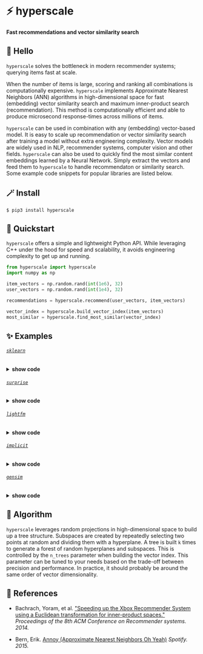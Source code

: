 # ⚡ hyperscale
**Fast recommendations and vector similarity search**

## 👋 Hello

`hyperscale` solves the bottleneck in modern recommender systems; querying items fast at scale.

When the number of items is large, scoring and ranking all combinations is computationally expensive. `hyperscale` implements Approximate Nearest Neighbors (ANN) algorithms in high-dimensional space for fast (embedding) vector similarity search and maximum inner-product search (recommendation). This method is computationally efficient and able to produce microsecond response-times across millions of items.

`hyperscale` can be used in combination with any (embedding) vector-based model. It is easy to scale up recommendation or vector similarity search after training a model without extra engineering complexity. Vector models are widely used in NLP, recommender systems, computer vision and other fields. `hyperscale` can also be used to quickly find the most similar content embeddings learned by a Neural Network. Simply extract the vectors and feed them to `hyperscale` to handle recommendaton or similarity search. Some example code snippets for popular libraries are listed below.

## 🪄 Install

```shell
$ pip3 install hyperscale
```

## 🚀 Quickstart

`hyperscale` offers a simple and lightweight Python API. While leveraging C++ under the hood for speed and scalability, it avoids engineering complexity to get up and running.

```python
from hyperscale import hyperscale
import numpy as np

item_vectors = np.random.rand(int(1e6), 32)
user_vectors = np.random.rand(int(1e4), 32)

recommendations = hyperscale.recommend(user_vectors, item_vectors)

vector_index = hyperscale.build_vector_index(item_vectors)
most_similar = hyperscale.find_most_similar(vector_index)
```

## ✨ Examples

###### [`sklearn`](https://github.com/scikit-learn/scikit-learn)
<details><summary><b>show code</b></summary>

```python
from hyperscale import hyperscale
from sklearn.decomposition import NMF

matrix = np.random.rand(1000, 1000)

model = NMF(n_components=16)
model.fit(matrix)

user_vectors = model.transform(matrix)
item_vectors = model.components_.T

recommendations = hyperscale.recommend(user_vectors, item_vectors)
vector_index = hyperscale.build_vector_index(vectors=item_vectors, n_trees=5)
most_similar = hyperscale.find_most_similar(vector_index=vector_index, n_vectors=10)
```

</details>

###### [`surprise`](https://github.com/NicolasHug/Surprise)
<details><summary><b>show code</b></summary>

```python
from hyperscale import hyperscale
from surprise import SVD, Dataset

data = Dataset.load_builtin("ml-100k")
data = data.build_full_trainset()

model = SVD(n_factors=16)
model.fit(data)

user_vectors = model.pu
item_vectors = model.qi

recommendations = hyperscale.recommend(user_vectors, item_vectors)
vector_index = hyperscale.build_vector_index(vectors=item_vectors, n_trees=5)
most_similar = hyperscale.find_most_similar(vector_index=vector_index, n_vectors=10)
```

</details>

###### [`lightfm`](https://github.com/lyst/lightfm)
<details><summary><b>show code</b></summary>

```python
from hyperscale import hyperscale
from lightfm import LightFM
from lightfm.datasets import fetch_movielens

data = fetch_movielens(min_rating=5.0)

model = LightFM(loss="warp")
model.fit(data["train"])

_, user_vectors = model.get_user_representations(features=None)
_, item_vectors = model.get_item_representations(features=None)

recommendations = hyperscale.recommend(user_vectors, item_vectors)
vector_index = hyperscale.build_vector_index(vectors=item_vectors, n_trees=5)
most_similar = hyperscale.find_most_similar(vector_index=vector_index, n_vectors=10)
```

</details>

###### [`implicit`](https://github.com/benfred/implicit)
<details><summary><b>show code</b></summary>

```python
from hyperscale import hyperscale
from implicit.als import AlternatingLeastSquares
from scipy import sparse

matrix = np.random.rand(1000, 1000)
sparse_matrix = sparse.csr_matrix(matrix)

model = AlternatingLeastSquares(factors=16)
model.fit(sparse_matrix)

user_vectors = model.user_factors
item_vectors = model.item_factors

recommendations = hyperscale.recommend(user_vectors, item_vectors)
vector_index = hyperscale.build_vector_index(vectors=item_vectors, n_trees=5)
most_similar = hyperscale.find_most_similar(vector_index=vector_index, n_vectors=10)
```

</details>

###### [`gensim`](https://github.com/RaRe-Technologies/gensim)
<details><summary><b>show code</b></summary>

```python
from hyperscale import hyperscale
from gensim.models import Word2Vec
from gensim.test.utils import common_texts

model = Word2Vec(sentences=common_texts, vector_size=16, window=5, min_count=1)
gensim_vectors = model.wv
item_vectors = gensim_vectors.get_normed_vectors()

hyperscale = hyperscale()
vector_index = hyperscale.build_vector_index(vectors=item_vectors, n_trees=5)
most_similar = hyperscale.find_most_similar(vector_index=vector_index, n_vectors=10)
```

</details>

## 🧮 Algorithm

`hyperscale` leverages random projections in high-dimensional space to build up a tree structure. Subspaces are created by repeatedly selecting two points at random and dividing them with a hyperplane. A tree is built `k` times to generate a forest of random hyperplanes and subspaces. This is controlled by the `n_trees` parameter when building the vector index. This parameter can be tuned to your needs based on the trade-off between precision and performance. In practice, it should probably be around the same order of vector dimensionality.

## 🔗 References

* Bachrach, Yoram, et al. ["Speeding up the Xbox Recommender System using a Euclidean transformation for inner-product spaces."](https://www.microsoft.com/en-us/research/wp-content/uploads/2016/02/XboxInnerProduct.pdf) *Proceedings of the 8th ACM Conference on Recommender systems. 2014.*

* Bern, Erik. [Annoy (Approximate Nearest Neighbors Oh Yeah)](https://github.com/spotify/annoy) *Spotify. 2015.*

